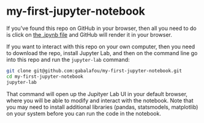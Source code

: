 # my-first-jupyter-notebook

If you've found this repo on GitHub in your browser, then all you need to do is click on [the .ipynb file](https://github.com/gabalafou/my-first-jupyter-notebook/blob/main/linear-regression.ipynb) and GitHub will render it in your browser. 

If you want to interact with this repo on your own computer, then you need to download the repo, install Jupyter Lab, and then on the command line go into this repo and run the `jupyter-lab` command:

```bash
git clone git@github.com:gabalafou/my-first-jupyter-notebook.git
cd my-first-jupyter-notebook
jupyter-lab
```

That command will open up the Jupityer Lab UI in your default browser, where you will be able to modify and interact with the notebook. Note that you may need to install additional libraries (pandas, statsmodels, matplotlib) on your system before you can run the code in the notebook.